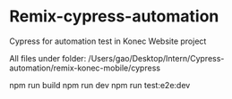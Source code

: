 # Remix-cypress-automation
Cypress for automation test in Konec Website project

All files under folder:
/Users/gao/Desktop/Intern/Cypress-automation/remix-konec-mobile/cypress

npm run build
npm run dev
npm run test:e2e:dev




